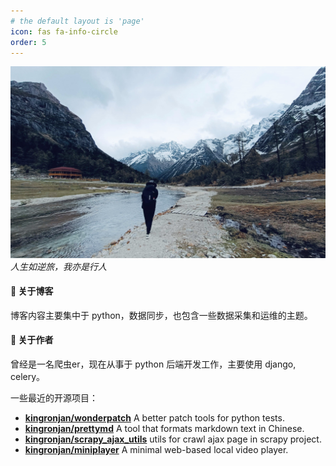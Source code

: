 ```yaml
---
# the default layout is 'page'
icon: fas fa-info-circle
order: 5
---
```


![memory](/assets/images/13c28eb10b1cbc7502f0f59246b546b6.jpg) 
_人生如逆旅，我亦是行人_


#### 🎈 关于博客


博客内容主要集中于 python，数据同步，也包含一些数据采集和运维的主题。


#### 🍺 关于作者

曾经是一名爬虫er，现在从事于 python 后端开发工作，主要使用 django, celery。

一些最近的开源项目：
- **[kingronjan/wonderpatch](https://github.com/kingronjan/wonderpatch)** A better patch tools for python tests.
- **[kingronjan/prettymd](https://github.com/kingronjan/prettymd)** A tool that formats markdown text in Chinese.
- **[kingronjan/scrapy_ajax_utils](https://github.com/kingronjan/scrapy_ajax_utils)** utils for crawl ajax page in scrapy project.
- **[kingronjan/miniplayer](https://github.com/kingronjan/miniplayer)** A minimal web-based local video player.